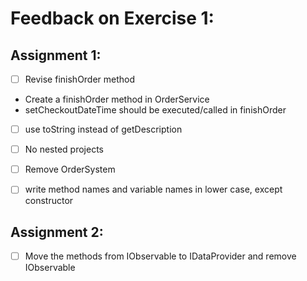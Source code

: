 # Feedback on Exercise 1:

## Assignment 1: 

- [ ] Revise finishOrder method
- Create a finishOrder method in OrderService
- setCheckoutDateTime should be executed/called in finishOrder

- [ ] use toString instead of getDescription

- [ ] No nested projects

- [ ] Remove OrderSystem

- [ ] write method names and variable names in lower case, except constructor

## Assignment 2:

- [ ] Move the methods from IObservable to IDataProvider and remove IObservable
